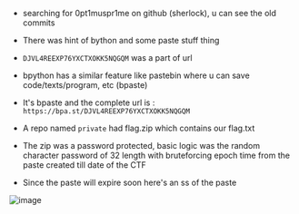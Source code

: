 - searching for 0pt1muspr1me on github (sherlock), u can see the old commits 
- There was hint of bython and some paste stuff thing
- `DJVL4REEXP76YXCTXOKK5NQGQM` was a part of url
- bpython has a similar feature like pastebin where u can save code/texts/program, etc (bpaste)
- It's bpaste and the complete url is : `https://bpa.st/DJVL4REEXP76YXCTXOKK5NQGQM`
- A repo named `private` had flag.zip which contains our flag.txt
- The zip was a password protected, basic logic was the random character password of 32 length with bruteforcing epoch time from the paste created till date of the CTF 


- Since the paste will expire soon here's an ss of the paste 

![image](https://user-images.githubusercontent.com/56447720/158024220-1ac61118-1e0a-4ec0-ae93-3bcaac31108a.png)

